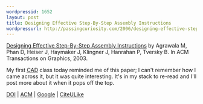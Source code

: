 ```yaml
---
wordpressid: 1652
layout: post
title: Designing Effective Step-By-Step Assembly Instructions
wordpressurl: http://passingcuriosity.com/2006/designing-effective-step-by-step-assembly-instructions/
---
```

<a class="title" href="https://graphics.stanford.edu/papers/assembly_instructions/" title="Designing Effective Step-By-Step Assembly Instructions">Designing Effective Step-By-Step Assembly Instructions</a> by Agrawala M, Phan D, Heiser J, Haymaker J, Klingner J, Hanrahan P, Tversky B. In ACM Transactions on Graphics, 2003.

My first <acronym title="Computer Aided Design">CAD</acronym> class
today reminded me of this paper; I can't remember how I came across it,
but it was quite interesting. It's in my stack to re-read and I'll post
more about it when it pops off the top.

<a href="http://dx.doi.org/10.1145/882262.882352">DOI</a> |
<a href="http://portal.acm.org/citation.cfm?id=882352">ACM</a> |
<a href="http://scholar.google.com/scholar?cluster=8560988293924602427">Google</a> |
<a href="http://www.citeulike.org/article/524960">CiteULike</a>
